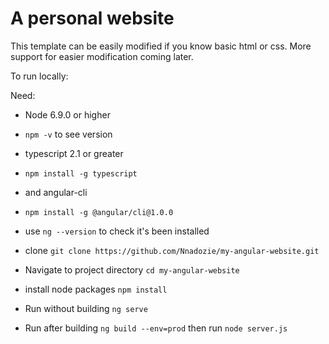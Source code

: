 # A personal website
This template can be easily modified if you know basic html or css. More support for easier modification coming later.

To run locally:

Need:
- Node 6.9.0 or higher
- `npm -v` to see version
- typescript 2.1 or greater
- `npm install -g typescript`
- and angular-cli
- `npm install -g @angular/cli@1.0.0`
- use `ng --version` to check it's been installed

- clone `git clone https://github.com/Nnadozie/my-angular-website.git`
- Navigate to project directory `cd my-angular-website`
- install node packages `npm install`
- Run without building `ng serve`
- Run after building `ng build --env=prod` then run `node server.js`


